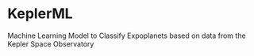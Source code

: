 # KeplerML
Machine Learning Model to Classify Expoplanets based on data from the Kepler Space Observatory
